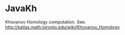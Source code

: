 JavaKh
=======

Khovanov Homology computation.
See:
http://katlas.math.toronto.edu/wiki/Khovanov_Homology

